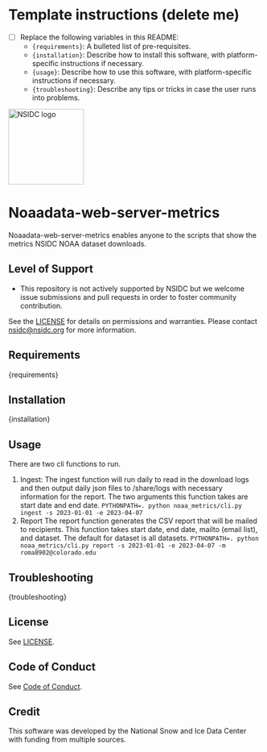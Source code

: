 # Template instructions (delete me)

- [ ] Replace the following variables in this README:
    * `{requirements}`: A bulleted list of pre-requisites.
    * `{installation}`: Describe how to install this software, with platform-specific
      instructions if necessary.
    * `{usage}`: Describe how to use this software, with platform-specific instructions
      if necessary.
    * `{troubleshooting}`: Describe any tips or tricks in case the user runs into
      problems.


<img alt="NSIDC logo" src="https://nsidc.org/themes/custom/nsidc/logo.svg" width="150" />


# Noaadata-web-server-metrics

Noaadata-web-server-metrics enables anyone to the scripts that show the metrics NSIDC NOAA dataset downloads.

## Level of Support

* This repository is not actively supported by NSIDC but we welcome issue submissions and
  pull requests in order to foster community contribution.

See the [LICENSE](LICENSE) for details on permissions and warranties. Please contact
nsidc@nsidc.org for more information.


## Requirements

{requirements}


## Installation

{installation}


## Usage

There are two cli functions to run.
1. Ingest:
  The ingest function will run daily to read in the download logs and then output daily json files to /share/logs with necessary information for the report. The two arguments this function takes are start date and end date. 
  `PYTHONPATH=. python noaa_metrics/cli.py ingest -s 2023-01-01 -e 2023-04-07`
2. Report
  The report function generates the CSV report that will be mailed to recipients. This function takes start date, end date, mailto (email list), and dataset. The default for dataset is all datasets.
  `PYTHONPATH=. python noaa_metrics/cli.py report -s 2023-01-01 -e 2023-04-07 -m roma8902@colorado.edu`
## Troubleshooting

{troubleshooting}


## License

See [LICENSE](LICENSE).


## Code of Conduct

See [Code of Conduct](CODE_OF_CONDUCT.md).


## Credit

This software was developed by the National Snow and Ice Data Center with funding from
multiple sources.
